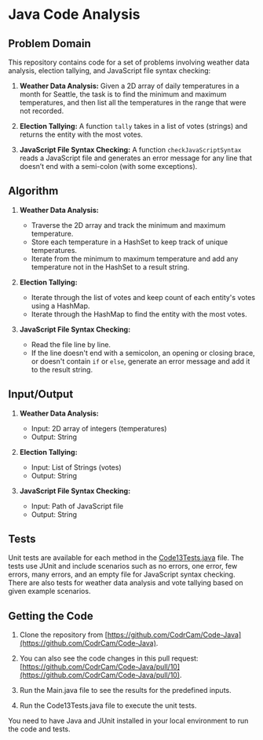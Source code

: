 # Java Code Analysis

## Problem Domain

This repository contains code for a set of problems involving weather data analysis, election tallying, and JavaScript file syntax checking:

1. **Weather Data Analysis:** Given a 2D array of daily temperatures in a month for Seattle, the task is to find the minimum and maximum temperatures, and then list all the temperatures in the range that were not recorded.

2. **Election Tallying:** A function `tally` takes in a list of votes (strings) and returns the entity with the most votes.

3. **JavaScript File Syntax Checking:** A function `checkJavaScriptSyntax` reads a JavaScript file and generates an error message for any line that doesn’t end with a semi-colon (with some exceptions).

## Algorithm

1. **Weather Data Analysis:**
    - Traverse the 2D array and track the minimum and maximum temperature.
    - Store each temperature in a HashSet to keep track of unique temperatures.
    - Iterate from the minimum to maximum temperature and add any temperature not in the HashSet to a result string.

2. **Election Tallying:**
    - Iterate through the list of votes and keep count of each entity's votes using a HashMap.
    - Iterate through the HashMap to find the entity with the most votes.

3. **JavaScript File Syntax Checking:**
    - Read the file line by line.
    - If the line doesn't end with a semicolon, an opening or closing brace, or doesn't contain `if` or `else`, generate an error message and add it to the result string.

## Input/Output

1. **Weather Data Analysis:**
    - Input: 2D array of integers (temperatures)
    - Output: String

2. **Election Tallying:**
    - Input: List of Strings (votes)
    - Output: String

3. **JavaScript File Syntax Checking:**
    - Input: Path of JavaScript file
    - Output: String

## Tests

Unit tests are available for each method in the [Code13Tests.java](src/test/java/Code13Tests.java) file. The tests use JUnit and include scenarios such as no errors, one error, few errors, many errors, and an empty file for JavaScript syntax checking. There are also tests for weather data analysis and vote tallying based on given example scenarios.

## Getting the Code

1. Clone the repository from [https://github.com/CodrCam/Code-Java](https://github.com/CodrCam/Code-Java).

2. You can also see the code changes in this pull request: [https://github.com/CodrCam/Code-Java/pull/10](https://github.com/CodrCam/Code-Java/pull/10).

3. Run the Main.java file to see the results for the predefined inputs.

4. Run the Code13Tests.java file to execute the unit tests.

You need to have Java and JUnit installed in your local environment to run the code and tests.